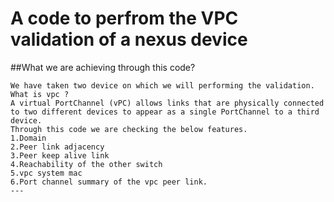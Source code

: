 # A code to perfrom the VPC validation of a nexus device

##What we are achieving through this code?
```
We have taken two device on which we will performing the validation.
What is vpc ?
A virtual PortChannel (vPC) allows links that are physically connected to two different devices to appear as a single PortChannel to a third device.
Through this code we are checking the below features.
1.Domain
2.Peer link adjacency
3.Peer keep alive link
4.Reachability of the other switch
5.vpc system mac 
6.Port channel summary of the vpc peer link.
---
